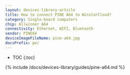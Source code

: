 ```yaml
---
layout: devices-library-article
title: How to connect PINE A64 to WinstarCloud?
category: Single-board computers
chip: Allwinner A64
connectivity: Ethernet, WIFI, Bluetooth
vendor: PINE64
deviceImageFileName: pine-a64.jpg
docsPrefix: pe/
---
```



* TOC
{:toc}

{% include /docs/devices-library/guides/pine-a64.md %}